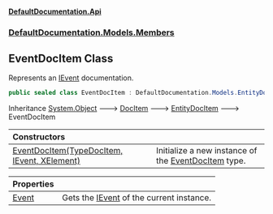 #### [DefaultDocumentation\.Api](../../../../index.md 'index')
### [DefaultDocumentation\.Models\.Members](../../../../index.md#DefaultDocumentation.Models.Members 'DefaultDocumentation\.Models\.Members')

## EventDocItem Class

Represents an [IEvent](https://github.com/icsharpcode/ILSpy 'ICSharpCode\.Decompiler\.TypeSystem\.IEvent') documentation\.

```csharp
public sealed class EventDocItem : DefaultDocumentation.Models.EntityDocItem
```

Inheritance [System\.Object](https://docs.microsoft.com/en-us/dotnet/api/System.Object 'System\.Object') &#129106; [DocItem](../../DocItem/index.md 'DefaultDocumentation\.Models\.DocItem') &#129106; [EntityDocItem](../../EntityDocItem/index.md 'DefaultDocumentation\.Models\.EntityDocItem') &#129106; EventDocItem

| Constructors | |
| :--- | :--- |
| [EventDocItem\(TypeDocItem, IEvent, XElement\)](EventDocItem(TypeDocItem,IEvent,XElement).md 'DefaultDocumentation\.Models\.Members\.EventDocItem\.EventDocItem\(DefaultDocumentation\.Models\.Types\.TypeDocItem, IEvent, System\.Xml\.Linq\.XElement\)') | Initialize a new instance of the [EventDocItem](DefaultDocumentation/Models/Members/EventDocItem/index.md 'DefaultDocumentation\.Models\.Members\.EventDocItem') type\. |

| Properties | |
| :--- | :--- |
| [Event](Event.md 'DefaultDocumentation\.Models\.Members\.EventDocItem\.Event') | Gets the [IEvent](https://github.com/icsharpcode/ILSpy 'ICSharpCode\.Decompiler\.TypeSystem\.IEvent') of the current instance\. |
